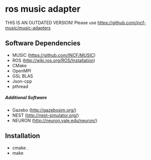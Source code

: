 # ros music adapter

THIS IS AN OUTDATED VERSION! Please use https://github.com/incf-music/music-adapters

## Software Dependencies
- MUSIC (https://github.com/INCF/MUSIC)
- ROS (http://wiki.ros.org/ROS/Installation)
- CMake
- OpenMPI
- GSL BLAS
- Json-cpp
- pthread

##### Additional Software
- Gazebo (http://gazebosim.org/)
- NEST (http://nest-simulator.org/)
- NEURON (http://neuron.yale.edu/neuron/)

## Installation
- cmake .
- make


